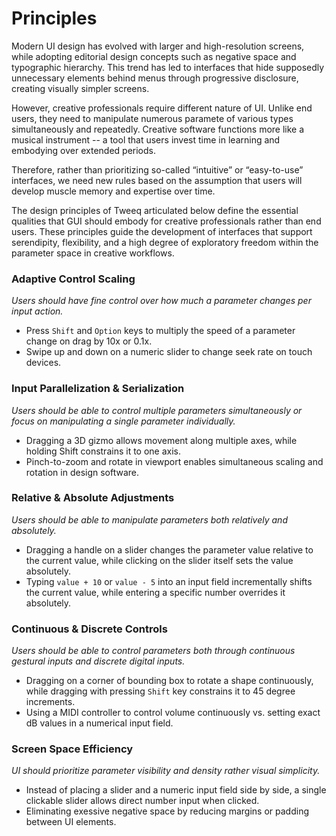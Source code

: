 # Principles

Modern UI design has evolved with larger and high-resolution screens, while adopting editorial design concepts such as negative space and typographic hierarchy. This trend has led to interfaces that hide supposedly unnecessary elements behind menus through progressive disclosure, creating visually simpler screens.

However, creative professionals require different nature of UI. Unlike end users, they need to manipulate numerous paramete of various types simultaneously and repeatedly. Creative software functions more like a musical instrument -- a tool that users invest time in learning and embodying over extended periods.

Therefore, rather than prioritizing so-called “intuitive” or “easy-to-use” interfaces, we need new rules based on the assumption that users will develop muscle memory and expertise over time.

The design principles of Tweeq articulated below define the essential qualities that GUI should embody for creative professionals rather than end users. These principles guide the development of interfaces that support serendipity, flexibility, and a high degree of exploratory freedom within the parameter space in creative workflows.

### Adaptive Control Scaling

_Users should have fine control over how much a parameter changes per input action._

 - Press `Shift` and `Option` keys to multiply the speed of a parameter change on drag by 10x or 0.1x.
 - Swipe up and down on a numeric slider to change seek rate on touch devices.

### Input Parallelization & Serialization

_Users should be able to control multiple parameters simultaneously or focus on manipulating a single parameter individually._

 - Dragging a 3D gizmo allows movement along multiple axes, while holding Shift constrains it to one axis.
 - Pinch-to-zoom and rotate in viewport enables simultaneous scaling and rotation in design software.

### Relative & Absolute Adjustments

_Users should be able to manipulate parameters both relatively and absolutely._

 - Dragging a handle on a slider changes the parameter value relative to the current value, while clicking on the slider itself sets the value absolutely.
 - Typing `value + 10` or `value - 5` into an input field incrementally shifts the current value, while entering a specific number overrides it absolutely.

### Continuous & Discrete Controls

_Users should be able to control parameters both through continuous gestural inputs and discrete digital inputs._

 - Dragging on a corner of bounding box to rotate a shape continuously, while dragging with pressing `Shift` key constrains it to 45 degree increments.
 - Using a MIDI controller to control volume continuously vs. setting exact dB values in a numerical input field.

### Screen Space Efficiency

_UI should prioritize parameter visibility and density rather visual simplicity._

 -  Instead of placing a slider and a numeric input field side by side, a single clickable slider allows direct number input when clicked.
 -  Eliminating exessive negative space by reducing margins or padding between UI elements.